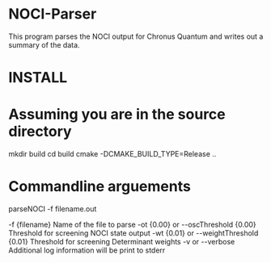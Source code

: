 # NOCI-Parser
This program parses the NOCI output for Chronus Quantum and writes out a summary of the data.

# INSTALL
# Assuming you are in the source directory
mkdir build
cd build
cmake -DCMAKE_BUILD_TYPE=Release ..

# Commandline arguements
parseNOCI -f filename.out 

-f {filename}                            Name of the file to parse
-ot {0.00} or --oscThreshold {0.00}      Threshold for screening NOCI state output
-wt {0.01} or --weightThreshold {0.01}   Threshold for screening Determinant weights
-v or --verbose                          Additional log information will be print to stderr
 
